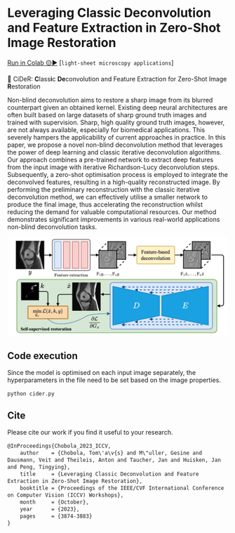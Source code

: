 # Leveraging Classic Deconvolution and Feature Extraction in Zero-Shot Image Restoration

[Run in Colab 🟡▶️](https://colab.research.google.com/drive/12NqwB5Ff0zd5k6TtzosNsDCOnO4UmEnc?usp=sharing) [`light-sheet microscopy applications`]

🧃 CiDeR: **C**lass**i**c **De**convolution and Feature Extraction for Zero-Shot Image **R**estoration

Non-blind deconvolution aims to restore a sharp image from its blurred counterpart given an obtained kernel. Existing deep neural architectures are often built based on large datasets of sharp ground truth images and trained with supervision. Sharp, high quality ground truth images, however, are not always available, especially for biomedical applications. This severely hampers the applicability of current approaches in practice. In this paper, we propose a novel non-blind deconvolution method that leverages the power of deep learning and classic iterative deconvolution algorithms. Our approach combines a pre-trained network to extract deep features from the input image with iterative Richardson-Lucy deconvolution steps. Subsequently, a zero-shot optimisation process is employed to integrate the deconvolved features, resulting in a high-quality reconstructed image. By performing the preliminary reconstruction with the classic iterative deconvolution method, we can effectively utilise a smaller network to produce the final image, thus accelerating the reconstruction whilst reducing the demand for valuable computational resources. Our method demonstrates significant improvements in various real-world applications non-blind deconvolution tasks.

![cider](figures/diagram.png)


## Code execution

Since the model is optimised on each input image separately, the hyperparameters in the file need to be set based on the image properties.

```
python cider.py
```

## Cite
Please cite our work if you find it useful to your research.
```
@InProceedings{Chobola_2023_ICCV,
    author    = {Chobola, Tom\'a\v{s} and M\"uller, Gesine and Dausmann, Veit and Theileis, Anton and Taucher, Jan and Huisken, Jan and Peng, Tingying},
    title     = {Leveraging Classic Deconvolution and Feature Extraction in Zero-Shot Image Restoration},
    booktitle = {Proceedings of the IEEE/CVF International Conference on Computer Vision (ICCV) Workshops},
    month     = {October},
    year      = {2023},
    pages     = {3874-3883}
}
```
